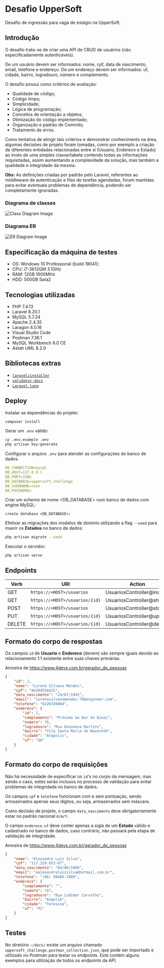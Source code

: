 # Desafio UpperSoft
Desafio de ingressão para vaga de estágio na UpperSoft.

## Introdução
<p>
    O desafio trata-se de criar uma API de CRUD de usuários (não especificadamente autenticáveis).
</p>

<p>
    De um usuário devem ser informados: nome, cpf, data de nascimento, email, telefone e endereço. De um endereço devem ser informados: uf, cidade, bairro, logradouro, número e complemento.
</p>

<p>
    O desafio possui como critérios de avaliação:
</p>

- Qualidade de código;
- Código limpo;
- Simplicidade;
- Lógica de programação;
- Conceitos de orientação a objetos;
- Otimização do código implementado;
- Organização e padrão de Commits;
- Tratamento de erros.

<p>
    Como tentativa de atingir tais critérios e demonstrar conhecimento na área, algumas decisões de projeto foram tomadas, como por exemplo a criação de diferentes entidades relacionadas entre si (Usuario, Endereco e Estado) ao invés de uma simples classe/tabela contendo todas as informações requisitadas, assim aumentando a complexidade da solução, mas também a qualidade e integridade da mesma.
</p>

<p>
    <b>Obs:</b> As definições criadas por padrão pelo Laravel, referentes ao middleware de autenticação e filas de tarefas agendadas, foram mantidas para evitar eventuais problemas de dependência, podendo ser completamente ignoradas.
</p>

### Diagrama de classes
![Class Diagram Image](https://github.com/lrmendess/uppersoft_challenge/blob/master/docs/ClassDiagram.png?raw=true)

### Diagrama ER
![ER Diagram Image](https://github.com/lrmendess/uppersoft_challenge/blob/master/docs/ERDiagram.png?raw=true)

## Especificação da máquina de testes
- OS: Windows 10 Professional (build 19041);
- CPU: i7-3612QM 3.1GHz
- RAM: 12GB 1600MHz
- HDD: 500GB Sata2 

## Tecnologias utilizadas
- PHP 7.4.13
- Laravel 8.20.1
- MySQL 5.7.24
- Apache 2.4.35
- Laragon 4.0.16
- Visual Studio Code
- Postman 7.36.1
- MySQL Workbench 8.0 CE
- Astah UML 8.2.0

## Bibliotecas extras
- [`laravel/installer`](https://github.com/laravel/installer)
- [`validator-docs`](https://github.com/geekcom/validator-docs)
- [`Laravel-lang`](https://github.com/Laravel-Lang/lang)

## Deploy
Instalar as dependências do projeto:
```bash
composer install
```

Gerar um `.env` válido:
```bash
cp .env.example .env
php artisan key:generate
```

Configurar o arquivo `.env` para atender as configurações do banco de dados.
```yml
DB_CONNECTION=mysql
DB_HOST=127.0.0.1
DB_PORT=3306
DB_DATABASE=uppersoft_challenge
DB_USERNAME=root
DB_PASSWORD=
```
Criar um *schema* de nome <DB_DATABASE> num banco de dados com engine MySQL:
```
create database <DB_DATABASE>;
```

Efetivar as migrações dos modelos de domínio utilizando a flag `--seed` para inserir os **Estados** no banco de dados:
```bash
php artisan migrate --seed 
```

Executar o servidor:
```ash
php artisan serve
```

## Endpoints
|Verb|URI|Action|
|-----|---|------|
|GET|`https://<HOST>/usuarios`|UsuariosController@index|
|GET|`https://<HOST>/usuarios/{id}`|UsuariosController@show|
|POST|`https://<HOST>/usuarios`|UsuariosController@store|
|PUT|`https://<HOST>/usuarios/{id}`|UsuariosController@update|
|DELETE|`https://<HOST>/usuarios/{id}`|UsuariosController@delete|

## Formato do corpo de respostas
Os campos `id` de **Usuario** e **Endereco** (devem) são sempre iguais devido ao relacionamento 1:1 existente entre suas chaves primárias.

Amostra de https://www.4devs.com.br/gerador_de_pessoas
```json
{
    "id": 2,
    "nome": "Lorena Silvana Mendes",
    "cpf": "84364556815",
    "data_nascimento": "24/07/1942",
    "email": "lorenasilvanamendes-79@engineer.com",
    "telefone": "6226749404",
    "endereco": {
        "id": 2,
        "complemento": "Próximo ao Bar do Dinai",
        "numero": 76,
        "logradouro": "Rua Genoveva Martins",
        "bairro": "Vila Santa Maria de Nazareth",
        "cidade": "Anápolis",
        "uf": "GO"
    }
}
```

## Formato do corpo de requisições
Não há necessidade de especificar os `id`'s no corpo da mensagem, mas sendo o caso, estes serão inclusos no processo de validação para evitar problemas de integridade no banco de dados.

Os campos `cpf` e `telefone` funcionam com e sem pontuação, sendo armazenados apenas seus dígitos, ou seja, armazenados sem máscara.

Como decisão de projeto, o campo `data_nascimento` deve obrigatoriamente estar no padrão nacional `d/m/Y`.

O campo `endereco.uf` deve conter apenas a sigla de um **Estado** válido e cadastrado no banco de dados, caso contrário, não passará pela etapa de validação de integridade.

Amostra de https://www.4devs.com.br/gerador_de_pessoas
```json
{
    "nome": "Alexandre Luiz Silva",
    "cpf": "117.329.653-07",
    "data_nascimento": "04/06/1968",
    "email": "aalexandreluizsilva@hotmail.com.br",
    "telefone": "(86) 99486-7889",
    "endereco": {
        "complemento": "",
        "numero": 187,
        "logradouro": "Rua Ludimar Carvalho",
        "bairro": "Angelim",
        "cidade": "Teresina",
        "uf": "PI"
    }
}
```

## Testes
No diretório `~/docs/` existe um arquivo chamado `uppersoft_challenge.postman_collection.json`, que pode ser importado e utilizado no Postman para testar os endpoints. Este contém alguns exemplos para utilização de todos os endpoints da API.
